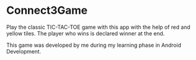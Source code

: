# Connect3Game
Play the classic TIC-TAC-TOE game with this app with the help of red and yellow tiles. 
The player who wins is declared winner at the end.

This game was developed by me during my learning phase in Android Development.
